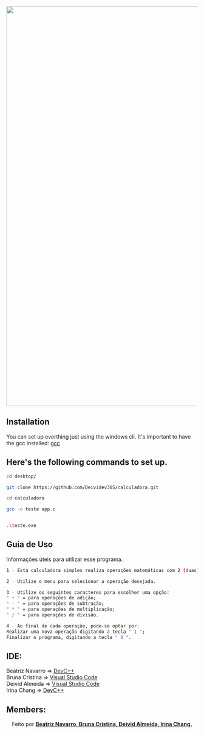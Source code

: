 <div align="center">

<img src="https://user-images.githubusercontent.com/61792159/134777246-1a1b265c-3ed9-457b-b5b5-a599ab1fa5f2.png" width="1050px">
</div>

## Installation

You can set up everthing just using the windows cli.
It's important to have the gcc installed: <a href="https://www.mingw-w64.org/">gcc</a>
## Here's the following commands to set up. 

```bash
cd desktop/

```

```bash
git clone https://github.com/Deividev365/calculadora.git

```

```bash
cd calculadora

```

```bash
gcc -o teste app.c

```

```bash

.\teste.exe

```

## Guia de Uso
Informações úteis para utilizar esse programa.


```bash
1 - Esta calculadora simples realiza operações matemáticas com 2 (duas) variáveis.


```

```bash
2 - Utilize o menu para selecionar a operação desejada.

```

```bash
3 - Utilize os seguintes caracteres para escolher uma opção:
" + " = para operações de adição;
" - " = para operações de subtração;
" * " = para operações de multiplicação;
" / " = para operações de divisão.

```

```bash
4 - Ao final de cada operação, pode-se optar por:
Realizar uma nova operação digitando a tecla " 1 ";
Finalizar o programa, digitando a tecla " 0 ".

```
## IDE:

Beatriz Navarro => <a href="https://www.techtudo.com.br/tudo-sobre/bloodshed-dev-c.html">DevC++</a><br>
Bruna Cristina => <a href="https://code.visualstudio.com/">Visual Studio Code</a><br>
Deivid Almeida => <a href="https://code.visualstudio.com/">Visual Studio Code</a><br>
Irina Chang => <a href="https://www.techtudo.com.br/tudo-sobre/bloodshed-dev-c.html">DevC++</a><br>

## Members:

<p align="center">Feito por <strong><a href="https://github.com/Beatriz-Navarro">Beatriz Navarro, </a><strong>
<strong><a href="https://github.com/brunacristinass">Bruna Cristina, </a></strong>
<strong><a href="https://github.com/Deividev365">Deivid Almeida, </a></strong>
<strong><a href="https://github.com/Irina-Chang">Irina Chang. </a></strong>


</p>



